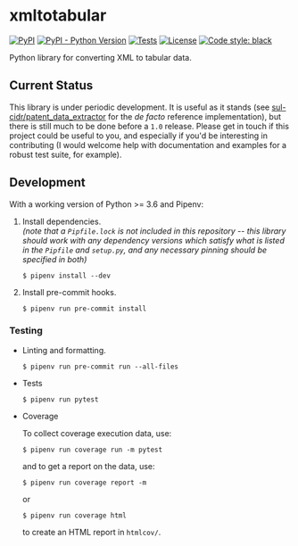 # xmltotabular

[![PyPI](https://img.shields.io/pypi/v/xmltotabular?logo=pypi&logoColor=white)](https://pypi.org/project/xmltotabular/)
[![PyPI - Python Version](https://img.shields.io/pypi/pyversions/xmltotabular?logo=python&logoColor=white)](https://pypi.org/project/xmltotabular/)
[![Tests](https://github.com/simonwiles/xmltotabular/actions/workflows/test.yml/badge.svg)](https://github.com/simonwiles/xmltotabular/actions/workflows/test.yml)
[![License](https://img.shields.io/github/license/simonwiles/xmltotabular)](https://github.com/simonwiles/xmltotabular/blob/main/LICENSE)
[![Code style: black](https://img.shields.io/badge/code%20style-black-000000.svg)](https://github.com/psf/black)

Python library for converting XML to tabular data.

## Current Status

This library is under periodic development. It is useful as it stands (see [sul-cidr/patent_data_extractor](https://github.com/sul-cidr/patent_data_extractor) for the _de facto_ reference implementation), but there is still much to be done before a `1.0` release. Please get in touch if this project could be useful to you, and especially if you'd be interesting in contributing (I would welcome help with documentation and examples for a robust test suite, for example).

## Development

With a working version of Python >= 3.6 and Pipenv:

1. Install dependencies.  
   _(note that a `Pipfile.lock` is not included in this repository -- this library should work with any dependency versions which satisfy what is listed in the `Pipfile` and `setup.py`, and any necessary pinning should be specified in both)_

   ```
   $ pipenv install --dev
   ```

2. Install pre-commit hooks.
   ```
   $ pipenv run pre-commit install
   ```

### Testing

- Linting and formatting.

  ```
  $ pipenv run pre-commit run --all-files
  ```

- Tests

  ```
  $ pipenv run pytest
  ```

- Coverage

  To collect coverage execution data, use:

  ```
  $ pipenv run coverage run -m pytest
  ```

  and to get a report on the data, use:

  ```
  $ pipenv run coverage report -m
  ```

  or

  ```
  $ pipenv run coverage html
  ```

  to create an HTML report in `htmlcov/`.
